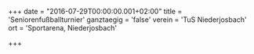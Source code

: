 +++
date = "2016-07-29T00:00:00.001+02:00"
title = 'Seniorenfußballturnier'
ganztaegig = 'false'
verein = 'TuS Niederjosbach'
ort = 'Sportarena, Niederjosbach'

+++

      
